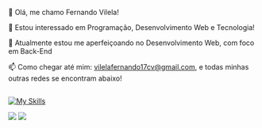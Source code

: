 👋 Olá, me chamo Fernando Vilela!

👀 Estou interessado em Programação, Desenvolvimento Web e Tecnologia!

🌱 Atualmente estou me aperfeiçoando no Desenvolvimento Web, com foco em Back-End 

📫 Como chegar até mim: vilelafernando17cv@gmail.com, e todas minhas outras redes se encontram abaixo! 

##
  [![My Skills](https://skillicons.dev/icons?i=java,js,html,css,python)](https://skillicons.dev)
  


<a href="https://www.linkedin.com/in/fernando-vilela-de-miranda-albuquerque-21b459127/" target="_blank"><img src="https://img.shields.io/badge/LinkedIn-0077B5?style=for-the-badge&logo=linkedin&logoColor=white)"></a>  <a href = "mailto:vilelafernando17@gmail.com"><img src="https://img.shields.io/badge/Gmail-D14836?style=for-the-badge&logo=gmail&logoColor=white"></a>
